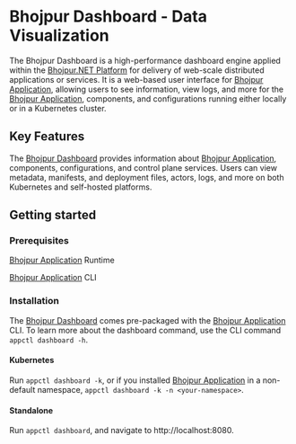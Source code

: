 # Bhojpur Dashboard - Data Visualization

The Bhojpur Dashboard is a high-performance dashboard engine applied within the
[Bhojpur.NET Platform](https://github.com/bhojpur/platform) for delivery of web-scale
distributed applications or services. It is a web-based user interface for
[Bhojpur Application](https://github.com/bhojpur/application), allowing users to see
information, view logs, and more for the [Bhojpur Application](https://github.com/bhojpur/application),
components, and configurations running either locally or in a Kubernetes cluster.

## Key Features

The [Bhojpur Dashboard](https://github.com/bhojpur/dashboard) provides information about
[Bhojpur Application](https://github.com/bhojpur/application), components, configurations,
and control plane services. Users can view metadata, manifests, and deployment files, actors,
logs, and more on both Kubernetes and self-hosted platforms.

## Getting started

### Prerequisites

[Bhojpur Application](https://github.com/bhojpur/application) Runtime

[Bhojpur Application](https://github.com/bhojpur/application) CLI

### Installation

The [Bhojpur Dashboard](https://github.com/bhojpur/dashboard) comes pre-packaged with the
[Bhojpur Application](https://github.com/bhojpur/application) CLI. To learn more about the
dashboard command, use the CLI command `appctl dashboard -h`.

#### Kubernetes

Run `appctl dashboard -k`, or if you installed [Bhojpur Application](https://github.com/bhojpur/application) in a non-default namespace, `appctl dashboard -k -n <your-namespace>`.

#### Standalone

Run `appctl dashboard`, and navigate to http://localhost:8080.
